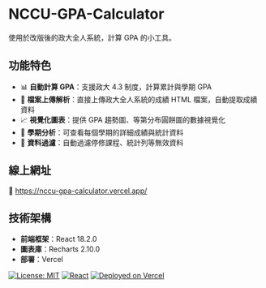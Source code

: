 # NCCU-GPA-Calculator
使用於改版後的政大全人系統，計算 GPA 的小工具。

## 功能特色

- 📊 **自動計算 GPA**：支援政大 4.3 制度，計算累計與學期 GPA
- 📁 **檔案上傳解析**：直接上傳政大全人系統的成績 HTML 檔案，自動提取成績資料
- 📈 **視覺化圖表**：提供 GPA 趨勢圖、等第分布圓餅圖的數據視覺化
- 🎯 **學期分析**：可查看每個學期的詳細成績與統計資料
- 💾 **資料過濾**：自動過濾停修課程、統計列等無效資料

## 線上網址
🔗 https://nccu-gpa-calculator.vercel.app/

## 技術架構

- **前端框架**：React 18.2.0
- **圖表庫**：Recharts 2.10.0
- **部署**：Vercel


[![License: MIT](https://img.shields.io/badge/License-MIT-yellow.svg)](https://opensource.org/licenses/MIT)
[![React](https://img.shields.io/badge/React-18.2.0-blue.svg)](https://reactjs.org/)
[![Deployed on Vercel](https://img.shields.io/badge/Deployed%20on-Vercel-000000?logo=vercel)](https://vercel.com)

